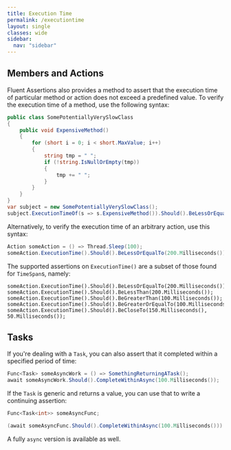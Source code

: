 ```yaml
---
title: Execution Time
permalink: /executiontime
layout: single
classes: wide
sidebar:
  nav: "sidebar"
---
```


## Members and Actions
Fluent Assertions also provides a method to assert that the execution time of particular method or action does not exceed a predefined value.
To verify the execution time of a method, use the following syntax:

```csharp
public class SomePotentiallyVerySlowClass
{
    public void ExpensiveMethod()
    {
        for (short i = 0; i < short.MaxValue; i++)
        {
            string tmp = " ";
            if (!string.IsNullOrEmpty(tmp))
            {
                tmp += " ";
            }
        }
    }
}
var subject = new SomePotentiallyVerySlowClass();
subject.ExecutionTimeOf(s => s.ExpensiveMethod()).Should().BeLessOrEqualTo(500.Milliseconds());
```

Alternatively, to verify the execution time of an arbitrary action, use this syntax:

```csharp
Action someAction = () => Thread.Sleep(100);
someAction.ExecutionTime().Should().BeLessOrEqualTo(200.Milliseconds());
```

The supported assertions on `ExecutionTime()` are a subset of those found for `TimeSpan`s, namely:
```
someAction.ExecutionTime().Should().BeLessOrEqualTo(200.Milliseconds());
someAction.ExecutionTime().Should().BeLessThan(200.Milliseconds());
someAction.ExecutionTime().Should().BeGreaterThan(100.Milliseconds());
someAction.ExecutionTime().Should().BeGreaterOrEqualTo(100.Milliseconds());
someAction.ExecutionTime().Should().BeCloseTo(150.Milliseconds(), 50.Milliseconds());
```

## Tasks
If you're dealing with a `Task`, you can also assert that it completed within a specified period of time:

```csharp
Func<Task> someAsyncWork = () => SomethingReturningATask();
await someAsyncWork.Should().CompleteWithinAsync(100.Milliseconds());
```

If the `Task` is generic and returns a value, you can use that to write a continuing assertion:

```csharp
Func<Task<int>> someAsyncFunc;

(await someAsyncFunc.Should().CompleteWithinAsync(100.Milliseconds())).Which.Should().Be(42);
```

A fully `async` version is available as well.
